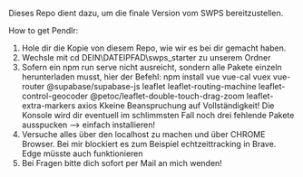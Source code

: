 Dieses Repo dient dazu, um die finale Version vom SWPS bereitzustellen.

How to get Pendlr:

1. Hole dir die Kopie von diesem Repo, wie wir es bei dir gemacht haben.
2. Wechsle mit cd DEIN\DATEIPFAD\swps_starter zu unserem Ordner
3. Sofern ein npm run serve nicht ausreicht, sondern alle Pakete einzeln herunterladen musst, hier der Befehl:
   npm install vue vue-cal vuex vue-router @supabase/supabase-js leaflet leaflet-routing-machine leaflet-control-geocoder @petoc/leaflet-double-touch-drag-zoom leaflet-extra-markers axios
   Kkeine Beanspruchung auf Vollständigkeit! Die Konsole wird dir eventuell im schlimmsten Fall noch drei fehlende Pakete ausspucken --> einfach installieren!
5. Versuche alles über den localhost zu machen und über CHROME Browser. Bei mir blockiert es zum Beispiel echtzeittracking in Brave. Edge müsste auch funktionieren
6. Bei Fragen bitte dich sofort per Mail an mich wenden!
